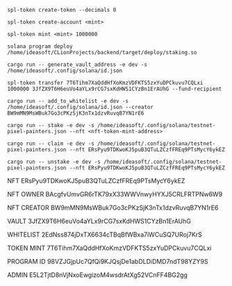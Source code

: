 
`spl-token create-token --decimals 0`

`spl-token create-account <mint>`

`spl-token mint <mint> 1000000`


`solana program deploy /home/ideasoft/CLionProjects/backend/target/deploy/staking.so`

`cargo run -- generate_vault_address -e dev -s /home/ideasoft/.config/solana/id.json`

`spl-token transfer 7T6Tihm7XaQddHfXoKmzVDFKTS5zxYuDPCkuvu7CQLxi 1000000 3JfZX9T6H6euVo4aYLx9rCG7sxKdHWS1CYzBn1ErAUhG --fund-recipient`


`cargo run -- add_to_whitelist -e dev -s /home/ideasoft/.config/solana/id.json --creator BW9mMN9MsWBuk7Go3cPKzSjK3nTx1dzvRuvqB7YN1rE6`

`cargo run -- stake -e dev -s /home/ideasoft/.config/solana/testnet-pixel-painters.json --nft <nft-token-mint-address>`

`cargo run -- claim -e dev -s /home/ideasoft/.config/solana/testnet-pixel-painters.json --nft ERsPyu9TDKwoKJ5puB3QTuLZCzfFREq9PTsMycY6ykEZ`

`cargo run -- unstake -e dev -s /home/ideasoft/.config/solana/testnet-pixel-painters.json --nft ERsPyu9TDKwoKJ5puB3QTuLZCzfFREq9PTsMycY6ykEZ`

NFT
ERsPyu9TDKwoKJ5puB3QTuLZCzfFREq9PTsMycY6ykEZ

NFT OWNER
BAcgfvUmvGR6rTK79xX33WWVnwyHYXJ5CRLFRTPNw6W9

NFT CREATOR
BW9mMN9MsWBuk7Go3cPKzSjK3nTx1dzvRuvqB7YN1rE6

VAULT
3JfZX9T6H6euVo4aYLx9rCG7sxKdHWS1CYzBn1ErAUhG

WHITELIST
2EdNss874jDxTX6634cTBqBfWBxa7iWCuSQ7URoj7KrS

TOKEN MINT
7T6Tihm7XaQddHfXoKmzVDFKTS5zxYuDPCkuvu7CQLxi

PROGRAM ID
98VZJGjpUc7QfQi9KJQsjDe1abDLDiDMD7ndT98YZY9S

ADMIN
E5L2TjtD8nVjNxoEwgizoM4wsdrAtXg52VCnFF4BG2gg
